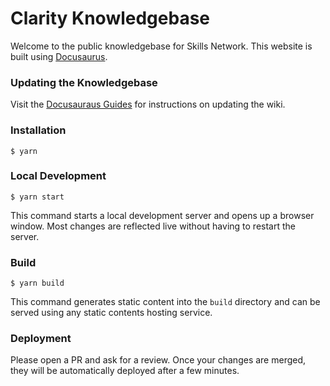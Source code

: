 # Clarity Knowledgebase

Welcome to the public knowledgebase for Skills Network. This website is built using [Docusaurus](https://docusaurus.io/).

### Updating the Knowledgebase

Visit the [Docusauraus Guides](https://docusaurus.io/docs/category/guides) for instructions on updating the wiki.

### Installation

```
$ yarn
```

### Local Development

```
$ yarn start
```

This command starts a local development server and opens up a browser window. Most changes are reflected live without having to restart the server.

### Build

```
$ yarn build
```

This command generates static content into the `build` directory and can be served using any static contents hosting service.

### Deployment

Please open a PR and ask for a review. Once your changes are merged, they will be automatically deployed after a few minutes.

